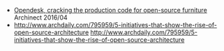 * [Opendesk, cracking the production code for open-source furniture](http://archinect.com/features/article/149937104/opendesk-cracking-the-production-code-for-open-source-furniture) Archinect 2016/04
* http://www.archdaily.com/795959/5-initiatives-that-show-the-rise-of-open-source-architecture http://www.archdaily.com/795959/5-initiatives-that-show-the-rise-of-open-source-architecture
